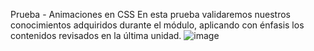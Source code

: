 Prueba - Animaciones en CSS
En esta prueba validaremos nuestros conocimientos adquiridos durante el módulo,
aplicando con énfasis los contenidos revisados en la última unidad.
![image](https://github.com/IsaRomeroJ/CSS_ANIMACION-github/assets/146393021/ab55de54-085a-4fca-a1a6-34f64c63a372)

